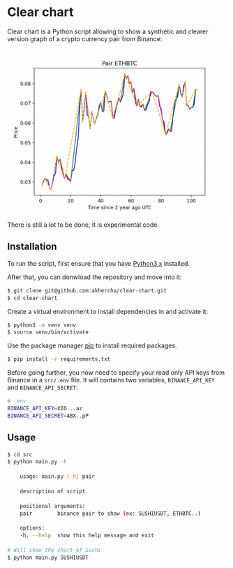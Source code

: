 # Clear chart

Clear chart is a Python script allowing to show a synthetic and clearer version graph of a crypto currency pair from Binance:


![ETH/BTC chart from Binance](ethbtc-chart.png "ETH/BTC chart from Binance")

There is still a lot to be done, it is experimental code.

## Installation

To run the script, first ensure that you have [Python3.x](https://www.python.org/) installed.

After that, you can donwload the repository and move into it:

```sh
$ git clone git@github.com:akhercha/clear-chart.git
$ cd clear-chart
```

Create a virtual environment to install dependencies in and activate it:

```sh
$ python3 -m venv venv
$ source venv/bin/activate
```

Use the package manager [pip](https://pip.pypa.io/en/stable/) to install required packages.

```sh
$ pip install -r requirements.txt
```

Before going further, you now need to specify your read only API keys from Binance in a `src/.env` file.
It will contains two variables, `BINANCE_API_KEY` and `BINANCE_API_SECRET`:

```sh
# .env
BINANCE_API_KEY=XIO...az
BINANCE_API_SECRET=ABX..pP
```

## Usage

```sh
$ cd src
$ python main.py -h

    usage: main.py [-h] pair

    description of script

    positional arguments:
    pair        binance pair to show (ex: SUSHIUSDT, ETHBTC..)

    options:
    -h, --help  show this help message and exit

# Will show the chart of Sushi
$ python main.py SUSHIUSDT
```
